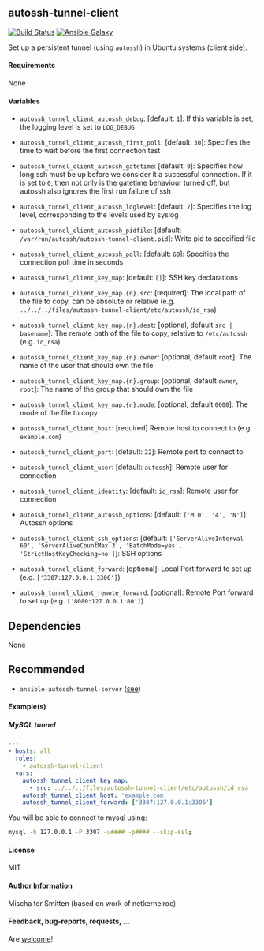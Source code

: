 ## autossh-tunnel-client

[![Build Status](https://travis-ci.org/Oefenweb/ansible-autossh-tunnel-client.svg?branch=master)](https://travis-ci.org/Oefenweb/ansible-autossh-tunnel-client) [![Ansible Galaxy](http://img.shields.io/badge/ansible--galaxy-autossh--tunnel--client-blue.svg)](https://galaxy.ansible.com/tersmitten/autossh-tunnel-client)

Set up a persistent tunnel (using `autossh`) in Ubuntu systems (client side).

#### Requirements

None

#### Variables

* `autossh_tunnel_client_autossh_debug`: [default: `1`]: If this variable is set, the logging level is set to `LOG_DEBUG`
* `autossh_tunnel_client_autossh_first_poll`: [default: `30`]: Specifies the time to wait before the first connection test
* `autossh_tunnel_client_autossh_gatetime`: [default: `0`]: Specifies how long ssh must be up before we consider it a successful connection. If it is set to `0`, then not only is the gatetime behaviour turned off, but autossh also ignores the first run failure of ssh
* `autossh_tunnel_client_autossh_loglevel`: [default: `7`]: Specifies the log level, corresponding to the levels used by syslog
* `autossh_tunnel_client_autossh_pidfile`: [default: `/var/run/autossh/autossh-tunnel-client.pid`]: Write pid to specified file
* `autossh_tunnel_client_autossh_poll`: [default: `60`]: Specifies the connection poll time in seconds

* `autossh_tunnel_client_key_map`: [default: `[]`]: SSH key declarations
* `autossh_tunnel_client_key_map.{n}.src`: [required]: The local path of the file to copy, can be absolute or relative (e.g. `../../../files/autossh-tunnel-client/etc/autossh/id_rsa`)
* `autossh_tunnel_client_key_map.{n}.dest`: [optional, default `src | basename`]: The remote path of the file to copy, relative to `/etc/autossh` (e.g. `id_rsa`)
* `autossh_tunnel_client_key_map.{n}.owner`: [optional, default `root`]: The name of the user that should own the file
* `autossh_tunnel_client_key_map.{n}.group`: [optional, default `owner`, `root`]: The name of the group that should own the file
* `autossh_tunnel_client_key_map.{n}.mode`: [optional, default `0600`]: The mode of the file to copy

* `autossh_tunnel_client_host`: [required] Remote host to connect to (e.g. `example.com`)
* `autossh_tunnel_client_port`: [default: `22`]: Remote port to connect to
* `autossh_tunnel_client_user`: [default: `autossh`]: Remote user for connection
* `autossh_tunnel_client_identity`: [default: `id_rsa`]: Remote user for connection

* `autossh_tunnel_client_autossh_options`: [default: `['M 0', '4', 'N']`]: Autossh options
* `autossh_tunnel_client_ssh_options`: [default: `['ServerAliveInterval 60', 'ServerAliveCountMax 3', 'BatchMode=yes', 'StrictHostKeyChecking=no']`]: SSH options

* `autossh_tunnel_client_forward`: [optional]: Local Port forward to set up (e.g. `['3307:127.0.0.1:3306']`)
* `autossh_tunnel_client_remote_forward`: [optional]: Remote Port forward to set up (e.g. `['8080:127.0.0.1:80']`)

## Dependencies

None

## Recommended

* `ansible-autossh-tunnel-server` ([see](https://github.com/Oefenweb/ansible-autossh-tunnel-server))

#### Example(s)

##### MySQL tunnel

```yaml
---
- hosts: all
  roles:
    - autossh-tunnel-client
  vars:
    autossh_tunnel_client_key_map:
      - src: ../../../files/autossh-tunnel-client/etc/autossh/id_rsa
    autossh_tunnel_client_host: 'example.com'
    autossh_tunnel_client_forward: ['3307:127.0.0.1:3306']
```

You will be able to connect to mysql using:

```bash
mysql -h 127.0.0.1 -P 3307 -u#### -p#### --skip-ssl;
```

#### License

MIT

#### Author Information

Mischa ter Smitten (based on work of netkernelroc)

#### Feedback, bug-reports, requests, ...

Are [welcome](https://github.com/Oefenweb/ansible-autossh-tunnel-client/issues)!
